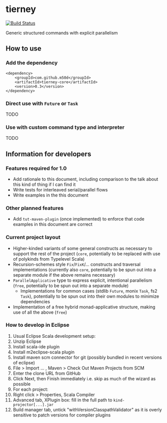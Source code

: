 # tierney

[![Build Status](https://travis-ci.org/m50d/tierney.svg?branch=master)](https://travis-ci.org/m50d/tierney)

Generic structured commands with explicit parallelism
 
## How to use

### Add the dependency

    <dependency>
		<groupId>com.github.m50d</groupId>
		<artifactId>tierney-core</artifactId>
		<version>0.3</version>
	</dependency>

### Direct use with `Future` or `Task`

TODO

### Use with custom command type and interpreter

TODO

## Information for developers

### Features required for 1.0

 * Add rationale to this document, including comparison to the talk about this kind of thing if I can find it
 * Write tests for interleaved serial/parallel flows
 * Write examples in the this document
 
### Other planned features

 * Add `tut-maven-plugin` (once implemented) to enforce that code examples in this document are correct

### Current project layout

 * Higher-kinded variants of some general constructs as necessary to support the rest of the project
   (`core`, potentially to be replaced with use of polykinds from Typelevel Scala)
 * Recursion-schemes style `Fix`/`FixK`/... constructs and traversal implementations
   (currently also `core`, potentially to be spun out into a separate module if the above remains necessary)
 * `ParallelApplicative` type to express explicit, intentional parallelism
   (`free`, potentially to be spun out into a separate module)
   * Implementations for common cases (stdlib `Future`, monix `Task`, fs2 `Task`),
     potentially to be spun out into their own modules to minimize dependencies
 * Implementation of a free hybrid monad-applicative structure, making use of all the above (`free`)
 
### How to develop in Eclipse

 1. Usual Eclipse Scala development setup:
  1. Unzip Eclipse
  1. Install scala-ide plugin
  1. Install m2eclipse-scala plugin
  1. Install maven scm connector for git (possibly bundled in recent versions of eclipse)
 1. File > Import ... , Maven > Check Out Maven Projects from SCM
 1. Enter the clone URL from GitHub
 1. Click Next, then Finish immediately i.e. skip as much of the wizard as possible
 1. For each project:
  1. Right click > Properties, Scala Compiler
   1. Advanced tab, XPlugin box: fill in the full path to `kind-projector[...].jar`
   1. Build manager tab, untick "withVersionClasspathValidator" as it is overly sensitive to patch versions for compiler plugins